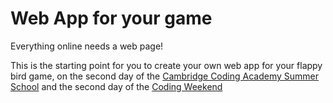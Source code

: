# Web App for your game

Everything online needs a web page!

This is the starting point for you to create your own web app for your flappy bird game, on the second day of the [Cambridge Coding Academy Summer School](http://cambridgecoding.com/summer-school/july/) and the second day of the [Coding Weekend](http://cambridgecoding.com/codingweekend/)